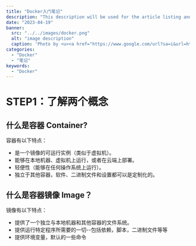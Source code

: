 ```yaml
---
title: "Docker入门笔记"
description: "This description will be used for the article listing and search results on Google."
date: "2023-04-19"
banner:
  src: "../../images/docker.png"
  alt: "image description"
  caption: 'Photo by <u><a href="https://www.google.com/url?sa=i&url=https%3A%2F%2Fblog.devgenius.io%2Fapi-calls-between-docker-instances-24124f5bf010&psig=AOvVaw2MeXTISLavsYxebbHsg3sD&ust=1714793293738000&source=images&cd=vfe&opi=89978449&ved=0CBIQjRxqFwoTCOiH8vrE8IUDFQAAAAAdAAAAABAi">Docker</a></u>'
categories:
  - "Docker"
  - "笔记"
keywords:
  - "Docker"
---
```


# STEP1：了解两个概念

## 什么是容器 Container?

容器有以下特点：

- 是一个镜像的可运行实例（类似于虚拟机）。
- 能够在本地机器、虚拟机上运行，或者在云端上部署。
- 轻便性（能够在任何操作系统上运行）。
- 独立于其他容器，软件、二进制文件和设置都可以是定制化的。

## 什么是容器镜像 Image？

镜像有以下特点：

- 提供了一个独立与本地机器和其他容器的文件系统。
- 提供运行特定程序所需要的一切--包括依赖，脚本，二进制文件等等
- 提供环境变量，默认的一些命令
